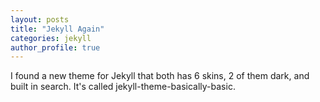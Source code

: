 ```yaml
---
layout: posts
title: "Jekyll Again"
categories: jekyll
author_profile: true
---
```

I found a new theme for Jekyll that both has 6 skins, 2 of them dark, and built in search. It's called jekyll-theme-basically-basic. 